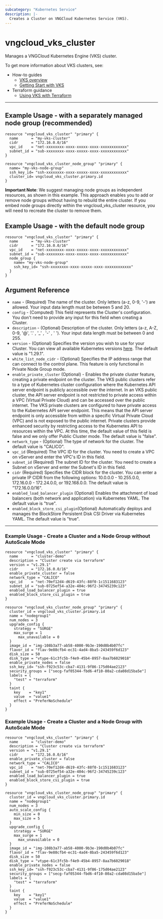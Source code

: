 ```yaml
---
subcategory: "Kubernetes Service"
description: |-
  Creates a Cluster on VNGCloud Kubernetes Service (VKS).
---
```


# vngcloud_vks_cluster

Manages a VNGCloud Kubernetes Engine (VKS) cluster.

To get more information about VKS clusters, see:

* How-to guides
  * [VKS overview](https://docs.vngcloud.vn/vng-cloud-document/v/vn/vks/vks-la-gi)
  * [Getting Start with VKS](https://docs.vngcloud.vn/vng-cloud-document/v/vn/vks/bat-dau-voi-vks)
* Terraform guidance
  * [Using VKS with Terraform](https://docs.vngcloud.vn/vng-cloud-document/v/vn/vks/su-dung-vks-voi-terraform)

---
## Example Usage - with a separately managed node group (recommended)

```hcl
resource "vngcloud_vks_cluster" "primary" {
  name      = "my-vks-cluster"
  cidr      = "172.16.0.0/16"
  vpc_id    = "net-xxxxxxxx-xxxx-xxxxx-xxxx-xxxxxxxxxxxx"
  subnet_id = "sub-xxxxxxxx-xxxx-xxxxx-xxxx-xxxxxxxxxxxx"
}

resource "vngcloud_vks_cluster_node_group" "primary" {
  name= "my-vks-node-group"
  ssh_key_id= "ssh-xxxxxxxx-xxxx-xxxxx-xxxx-xxxxxxxxxxxx"
  cluster_id= vngcloud_vks_cluster.primary.id
}
```

**Important Note**: We suggest managing node groups as independent resources, as shown in this example. This approach enables you to add or remove node groups without having to rebuild the entire cluster. If you embed node groups directly within the vngcloud_vks_cluster resource, you will need to recreate the cluster to remove them.

## Example Usage - with the default node group

```hcl
resource "vngcloud_vks_cluster" "primary" {
  name      = "my-vks-cluster"
  cidr      = "172.16.0.0/16"
  vpc_id    = "net-xxxxxxxx-xxxx-xxxxx-xxxx-xxxxxxxxxxxx"
  subnet_id = "sub-xxxxxxxx-xxxx-xxxxx-xxxx-xxxxxxxxxxxx"
  node_group {
    name= "my-vks-node-group"
    ssh_key_id= "ssh-xxxxxxxx-xxxx-xxxxx-xxxx-xxxxxxxxxxxx"
  }
}
```

## Argument Reference

* `name` - (Required) The name of the cluster. Only letters (a-z, 0-9, '-') are allowed. Your input data length must be between 5 and 20.
* `config` - (Computed) This field represents the Cluster's configuration. You don't need to provide any input for this field when creating a Cluster.
* `description` - (Optional) Description of the cluster. Only letters (a-z, A-Z, 0-9, '@', '.' , '_' , '-' , ' '). Your input data length must be between 0 and 255.
* `version` - (Optional) Specifies the version you wish to use for your Cluster. You can view all available Kubernetes versions [here](https://docs.vngcloud.vn/vng-cloud-document/v/vn/vks/tham-khao-them/phien-ban-ho-tro-kubernetes). The default value is "1.29.1".
* `white_list_node_cidr` - (Optional) Specifies the IP address range that can connect to the control plane. This feature is only functional in Private Node Group mode.
* `enable_private_cluster` (Optional) - Enables the private cluster feature,
  creating a private endpoint on the cluster. The VKS public clusters refer to a type of Kubernetes cluster configuration where the Kubernetes API server endpoint is publicly accessible over the internet. In an VKS public cluster, the API server endpoint is not restricted to private access within a VPC (Virtual Private Cloud) and can be accessed over the public internet. The VKS private clusters are configured to have private access to the Kubernetes API server endpoint. This means that the API server endpoint is only accessible from within a specific Virtual Private Cloud (VPC) and is not exposed to the public internet. Private clusters provide enhanced security by restricting access to the Kubernetes API to resources within the VPC. At this time, the default value of this field is false and we only offer Public Cluster mode. The default value is "false".
* `network_type` - (Optional) The type of network for the cluster. The default value is "CALICO".
* `vpc_id` (Required) The VPC ID for the cluster. You need to create a VPC on vServer and enter the VPC's ID in this field.
* `subnet_id` (Required) The subnet ID for the cluster. You need to create a Subnet on vServer and enter the Subnet's ID in this field.
* `cidr` (Required) Specifies the CIDR block for the cluster. You can enter a private IP CIDR from the following options: 10.0.0.0 - 10.255.0.0, 172.16.0.0 - 172.24.0.0, or 192.168.0.0. The default value is "172.16.0.0/16".
* `enabled_load_balancer_plugin` (Optional) Enables the attachment of load balancers (both network and application) via Kubernetes YAML. The default value is "true".
* `enabled_block_store_csi_plugin`(Optional) Automatically deploys and manages the BlockStore Persistent Disk CSI Driver via Kubernetes YAML. The default value is "true".

---
### Example Usage - Create a Cluster and a Node Group without AutoScale Mode

```hcl
resource "vngcloud_vks_cluster" "primary" {
  name      = "cluster-demo"
  description = "Cluster create via terraform"
  version = "v1.29.1"
  cidr      = "172.16.0.0/16"
  enable_private_cluster = false
  network_type = "CALICO"
  vpc_id    = "net-70ef12d4-d619-43fc-88f0-1c1511683123"
  subnet_id = "sub-0725ef54-a32e-404c-96f2-34745239c123"
  enabled_load_balancer_plugin = true
  enabled_block_store_csi_plugin = true
}

resource "vngcloud_vks_cluster_node_group" "primary" {
  cluster_id = vngcloud_vks_cluster.primary.id
  name = "nodegroup1"
  num_nodes = 3
  upgrade_config {
    strategy = "SURGE"
    max_surge = 1
	  max_unavailable = 0
  }
  image_id = "img-108b3a77-ab58-4000-9b3e-190d0b4b07fc"
  flavor_id = "flav-9e88cfb4-ec31-4ad4-8ba5-243459f6d123"
  disk_size = 50
  disk_type = "vtype-61c3fc5b-f4e9-45b4-8957-8aa7b6029018"
  enable_private_nodes = false
  ssh_key_id= "ssh-f923c53c-cba7-4131-9f86-175d04ae2123"
  security_groups = ["secg-faf05344-fbd6-4f10-80a2-cda08d15ba5e"]
  labels = {
    "test" = "terraform"
  }
  taint {
    key    = "key1"
    value  = "value1"
    effect = "PreferNoSchedule"
  }
}
```

### Example Usage - Create a Cluster and a Node Group with AutoScale Mode

```hcl
resource "vngcloud_vks_cluster" "primary" {
  name      = "cluster-demo"
  description = "Cluster create via terraform"
  version = "v1.29.1"
  cidr      = "172.16.0.0/16"
  enable_private_cluster = false
  network_type = "CALICO"
  vpc_id    = "net-70ef12d4-d619-43fc-88f0-1c1511683123"
  subnet_id = "sub-0725ef54-a32e-404c-96f2-34745239c123"
  enabled_load_balancer_plugin = true
  enabled_block_store_csi_plugin = true
}

resource "vngcloud_vks_cluster_node_group" "primary" {
  cluster_id = vngcloud_vks_cluster.primary.id
  name = "nodegroup1"
  num_nodes = 3
  auto_scale_config {
    min_size = 0
    max_size = 5
  }
  upgrade_config {
    strategy = "SURGE"
    max_surge = 1
	  max_unavailable = 0
  }
  image_id = "img-108b3a77-ab58-4000-9b3e-190d0b4b07fc"
  flavor_id = "flav-9e88cfb4-ec31-4ad4-8ba5-243459f6d123"
  disk_size = 50
  disk_type = "vtype-61c3fc5b-f4e9-45b4-8957-8aa7b6029018"
  enable_private_nodes = false
  ssh_key_id= "ssh-f923c53c-cba7-4131-9f86-175d04ae2123"
  security_groups = ["secg-faf05344-fbd6-4f10-80a2-cda08d15ba5e"]
  labels = {
    "test" = "terraform"
  }
  taint {
    key    = "key1"
    value  = "value1"
    effect = "PreferNoSchedule"
  }
}
```
